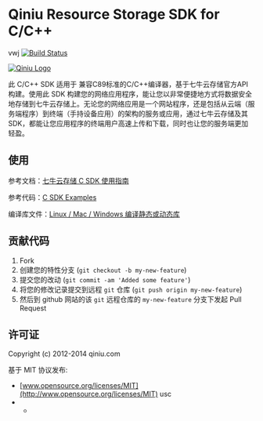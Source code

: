 # Qiniu Resource Storage SDK for C/C++
vwj
[![Build Status](https://github.com/qiniu/c-sdk/actions/workflows/ci.yml/badge.svg)](https://github.com/qiniu/c-sdk/actions/)

[![Qiniu Logo](http://devtools.qiniu.com/qiniu-logo.jpg)](http://qiniu.com/)

此 C/C++ SDK 适用于 兼容C89标准的C/C++编译器，基于七牛云存储官方API构建。使用此 SDK 构建您的网络应用程序，能让您以非常便捷地方式将数据安全地存储到七牛云存储上。无论您的网络应用是一个网站程序，还是包括从云端（服务端程序）到终端（手持设备应用）的架构的服务或应用，通过七牛云存储及其 SDK，都能让您应用程序的终端用户高速上传和下载，同时也让您的服务端更加轻盈。

## 使用

参考文档：[七牛云存储 C SDK 使用指南](http://developer.qiniu.com/docs/v6/sdk/c-sdk.html)

参考代码：[C SDK Examples](https://github.com/qiniu/c-sdk/tree/master/examples)

编译库文件：[Linux / Mac / Windows 编译静态或动态库](https://github.com/qiniu/c-sdk/wiki)

## 贡献代码

1. Fork
2. 创建您的特性分支 (`git checkout -b my-new-feature`)
3. 提交您的改动 (`git commit -am 'Added some feature'`)
4. 将您的修改记录提交到远程 `git` 仓库 (`git push origin my-new-feature`)
5. 然后到 github 网站的该 `git` 远程仓库的 `my-new-feature` 分支下发起 Pull Request

## 许可证

Copyright (c) 2012-2014 qiniu.com

基于 MIT 协议发布:

* [www.opensource.org/licenses/MIT](http://www.opensource.org/licenses/MIT)
usc
* -
